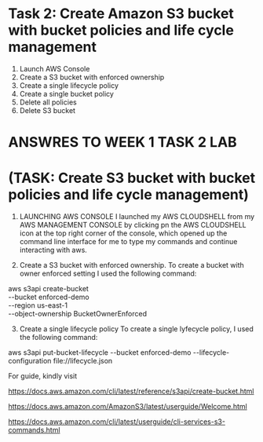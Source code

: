 # Task 2: Create Amazon S3 bucket with bucket policies and life cycle management

1. Launch AWS Console
2. Create a S3 bucket with enforced ownership
3. Create a single lifecycle policy
4. Create a single bucket policy
5. Delete all policies
6. Delete S3 bucket



# ANSWRES TO WEEK 1 TASK 2 LAB
# (TASK: Create S3 bucket with bucket policies and life cycle management)

1. LAUNCHING AWS CONSOLE
I launched my AWS CLOUDSHELL from my AWS MANAGEMENT CONSOLE by clicking pn the AWS CLOUDSHELL icon at the top right corner of the console, which opened up the command line interface for me to type my commands and continue interacting with aws.

2. Create a S3 bucket with enforced ownership.
To create a bucket with owner enforced setting I used the following command:

aws s3api create-bucket \
    --bucket enforced-demo \
    --region us-east-1 \
    --object-ownership BucketOwnerEnforced

3.  Create a single lifecycle policy
To create a single lyfecycle policy, I used the following command:

aws s3api put-bucket-lifecycle
 --bucket enforced-demo
  --lifecycle-configuration file://lifecycle.json

For guide, kindly visit

https://docs.aws.amazon.com/cli/latest/reference/s3api/create-bucket.html

https://docs.aws.amazon.com/AmazonS3/latest/userguide/Welcome.html

https://docs.aws.amazon.com/cli/latest/userguide/cli-services-s3-commands.html
